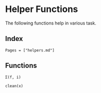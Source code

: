 # Helper Functions

The following functions help in various task.

## Index
```@index
Pages = ["helpers.md"]
```

## Functions
```@docs
Σ(f, i)
```

```@docs
clean(x)
```
